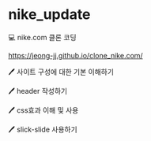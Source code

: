 # nike_update

💻 nike.com 클론 코딩

https://jeong-jj.github.io/clone_nike.com/

🖊️ 사이트 구성에 대한 기본 이해하기

🖊️ header 작성하기

🖊️ css효과 이해 및 사용

🖊️ slick-slide 사용하기
